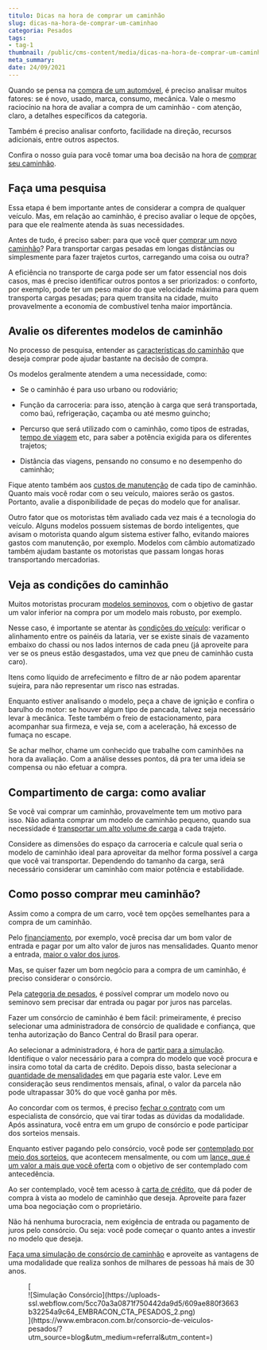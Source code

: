 ```yaml
---
titulo: Dicas na hora de comprar um caminhão
slug: dicas-na-hora-de-comprar-um-caminhao
categoria: Pesados
tags:
- tag-1
thumbnail: /public/cms-content/media/dicas-na-hora-de-comprar-um-caminhao.jpg
meta_summary: 
date: 24/09/2021
---
```

Quando se pensa na [compra de um automóvel](https://www.embracon.com.br/blog/duvidas-frequentes-consorcio-de-carro), é preciso analisar muitos fatores: se é novo, usado, marca, consumo, mecânica. Vale o mesmo raciocínio na hora de avaliar a compra de um caminhão - com atenção, claro, a detalhes específicos da categoria.

Também é preciso analisar conforto, facilidade na direção, recursos adicionais, entre outros aspectos.

Confira o nosso guia para você tomar uma boa decisão na hora de [comprar seu caminhão](https://www.embracon.com.br/blog/consorcio-para-frota-de-caminhoes).

Faça uma pesquisa 
------------------

Essa etapa é bem importante antes de considerar a compra de qualquer veículo. Mas, em relação ao caminhão, é preciso avaliar o leque de opções, para que ele realmente atenda às suas necessidades.

Antes de tudo, é preciso saber: para que você quer [comprar um novo caminhão](https://www.embracon.com.br/carros/carta-de-credito-para-caminhoes)? Para transportar cargas pesadas em longas distâncias ou simplesmente para fazer trajetos curtos, carregando uma coisa ou outra?

A eficiência no transporte de carga pode ser um fator essencial nos dois casos, mas é preciso identificar outros pontos a ser priorizados: o conforto, por exemplo, pode ter um peso maior do que velocidade máxima para quem transporta cargas pesadas; para quem transita na cidade, muito provavelmente a economia de combustível tenha maior importância.

Avalie os diferentes modelos de caminhão 
-----------------------------------------

No processo de pesquisa, entender as [características do caminhão](https://www.embracon.com.br/blog/saiba-como-investir-em-veiculos-pesados-com-o-consorcio-embracon) que deseja comprar pode ajudar bastante na decisão de compra.

Os modelos geralmente atendem a uma necessidade, como:

- Se o caminhão é para uso urbano ou rodoviário;
- Função da carroceria: para isso, atenção à carga que será transportada, como baú, refrigeração, caçamba ou até mesmo guincho;
- Percurso que será utilizado com o caminhão, como tipos de estradas, [tempo de viagem](https://www.embracon.com.br/blog/saiba-o-que-fazer-antes-e-durante-um-voo-longo) etc, para saber a potência exigida para os diferentes trajetos;

- Distância das viagens, pensando no consumo e no desempenho do caminhão;

Fique atento também aos [custos de manutenção](https://www.embracon.com.br/blog/saiba-qual-a-importancia-de-realizar-as-revisoes-regulares-do-carro) de cada tipo de caminhão. Quanto mais você rodar com o seu veículo, maiores serão os gastos. Portanto, avalie a disponibilidade de peças do modelo que for analisar.

Outro fator que os motoristas têm avaliado cada vez mais é a tecnologia do veículo. Alguns modelos possuem sistemas de bordo inteligentes, que avisam o motorista quando algum sistema estiver falho, evitando maiores gastos com manutenção, por exemplo. Modelos com câmbio automatizado também ajudam bastante os motoristas que passam longas horas transportando mercadorias.

Veja as condições do caminhão 
------------------------------

Muitos motoristas procuram [modelos seminovos](https://www.embracon.com.br/blog/carro-seminovo-guia-completo-para-comprar), com o objetivo de gastar um valor inferior na compra por um modelo mais robusto, por exemplo.

Nesse caso, é importante se atentar às [condições do veículo](https://www.embracon.com.br/blog/5-formas-de-pagamento-de-um-carro): verificar o alinhamento entre os painéis da lataria, ver se existe sinais de vazamento embaixo do chassi ou nos lados internos de cada pneu (já aproveite para ver se os pneus estão desgastados, uma vez que pneu de caminhão custa caro).

Itens como líquido de arrefecimento e filtro de ar não podem aparentar sujeira, para não representar um risco nas estradas.

Enquanto estiver analisando o modelo, peça a chave de ignição e confira o barulho do motor: se houver algum tipo de pancada, talvez seja necessário levar à mecânica. Teste também o freio de estacionamento, para acompanhar sua firmeza, e veja se, com a aceleração, há excesso de fumaça no escape.

Se achar melhor, chame um conhecido que trabalhe com caminhões na hora da avaliação. Com a análise desses pontos, dá pra ter uma ideia se compensa ou não efetuar a compra.

Compartimento de carga: como avaliar 
-------------------------------------

Se você vai comprar um caminhão, provavelmente tem um motivo para isso. Não adianta comprar um modelo de caminhão pequeno, quando sua necessidade é [transportar um alto volume de carga](https://www.embracon.com.br/blog/7-dicas-para-escolher-entre-uma-caminhonete-ou-um-suv) a cada trajeto.

Considere as dimensões do espaço da carroceria e calcule qual seria o modelo de caminhão ideal para aproveitar da melhor forma possível a carga que você vai transportar. Dependendo do tamanho da carga, será necessário considerar um caminhão com maior potência e estabilidade.

Como posso comprar meu caminhão? 
---------------------------------

Assim como a compra de um carro, você tem opções semelhantes para a compra de um caminhão.

Pelo [financiamento](https://www.embracon.com.br/blog/entenda-quais-sao-as-6-maiores-desvantagens-do-financiamento), por exemplo, você precisa dar um bom valor de entrada e pagar por um alto valor de juros nas mensalidades. Quanto menor a entrada, [maior o valor dos juros](https://www.embracon.com.br/blog/como-os-juros-afetam-a-sua-vida).

Mas, se quiser fazer um bom negócio para a compra de um caminhão, é preciso considerar o consórcio.

Pela [categoria de pesados](https://www.embracon.com.br/blog/saiba-como-investir-em-veiculos-pesados-com-o-consorcio-embracon), é possível comprar um modelo novo ou seminovo sem precisar dar entrada ou pagar por juros nas parcelas.

Fazer um consórcio de caminhão é bem fácil: primeiramente, é preciso selecionar uma administradora de consórcio de qualidade e confiança, que tenha autorização do Banco Central do Brasil para operar.

Ao selecionar a administradora, é hora de [partir para a simulação](https://www.embracon.com.br/blog/simulacao-de-consorcio). Identifique o valor necessário para a compra do modelo que você procura e insira como total da carta de crédito. Depois disso, basta selecionar a [quantidade de mensalidades](https://www.embracon.com.br/blog/como-e-feito-o-pagamento-da-parcela-do-consorcio) em que pagaria este valor. Leve em consideração seus rendimentos mensais, afinal, o valor da parcela não pode ultrapassar 30% do que você ganha por mês.

Ao concordar com os termos, é preciso [fechar o contrato](https://www.embracon.com.br/blog/saiba-o-que-avaliar-antes-de-assinar-um-contrato-de-consorcio) com um especialista de consórcio, que vai tirar todas as dúvidas da modalidade. Após assinatura, você entra em um grupo de consórcio e pode participar dos sorteios mensais.

Enquanto estiver pagando pelo consórcio, você pode ser [contemplado por meio dos sorteios](https://www.embracon.com.br/blog/assembleia-de-consorcio-como-funciona), que acontecem mensalmente, ou com um [lance, que é um valor a mais que você oferta](https://www.embracon.com.br/blog/como-funcionam-os-tipos-de-lances-no-consorcio) com o objetivo de ser contemplado com antecedência.

Ao ser contemplado, você tem acesso à [carta de crédito](https://www.embracon.com.br/blog/tudo-o-que-voce-precisa-saber-sobre-a-carta-de-credito-de-consorcios), que dá poder de compra à vista ao modelo de caminhão que deseja. Aproveite para fazer uma boa negociação com o proprietário.

Não há nenhuma burocracia, nem exigência de entrada ou pagamento de juros pelo consórcio. Ou seja: você pode começar o quanto antes a investir no modelo que deseja.

[Faça uma simulação de consórcio de caminhão](https://www.embracon.com.br/consorcio-de-veiculos-pesados) e aproveite as vantagens de uma modalidade que realiza sonhos de milhares de pessoas há mais de 30 anos.

<figure class="w-richtext-figure-type-image w-richtext-align-center">[<div>![Simulação Consórcio](https://uploads-ssl.webflow.com/5cc70a3a0871f750442da9d5/609ae880f3663b32254a9c64_EMBRACON_CTA_PESADOS_2.png)</div>](https://www.embracon.com.br/consorcio-de-veiculos-pesados/?utm_source=blog&utm_medium=referral&utm_content=)</figure>
